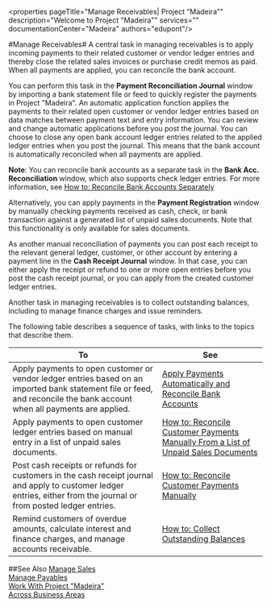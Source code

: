 <properties
                pageTitle="Manage Receivables| Project “Madeira”" 
                description="Welcome to Project "Madeira"" 
                services="" 
                documentationCenter="Madeira"
                authors="edupont"/>

#Manage Receivables#
A central task in managing receivables is to apply incoming payments to their related customer or vendor ledger entries and thereby close the related sales invoices or purchase credit memos as paid. When all payments are applied, you can reconcile the bank account.  

You can perform this task in the **Payment Reconciliation Journal** window by importing a bank statement file or feed to quickly register the payments in Project "Madeira". An automatic application function applies the payments to their related open customer or vendor ledger entries based on data matches between payment text and entry information. You can review and change automatic applications before you post the journal. You can choose to close any open bank account ledger entries related to the applied ledger entries when you post the journal. This means that the bank account is automatically reconciled when all payments are applied.

**Note**: You can reconcile bank accounts as a separate task in the **Bank Acc. Reconciliation** window, which also supports check ledger entries. For more information, see [How to: Reconcile Bank Accounts Separately](bank-how-reconcile-bank-accounts-separately.md)

Alternatively, you can apply payments in the **Payment Registration** window by manually checking payments received as cash, check, or bank transaction against a generated list of unpaid sales documents. Note that this functionality is only available for sales documents. 

As another manual reconciliation of payments you can post each receipt to the relevant general ledger, customer, or other account by entering a payment line in the **Cash Receipt Journal** window. In that case, you can either apply the receipt or refund to one or more open entries before you post the cash receipt journal, or you can apply from the created customer ledger entries. 

Another task in managing receivables is to collect outstanding balances, including to manage finance charges and issue reminders.

The following table describes a sequence of tasks, with links to the topics that describe them.

| To                                                                  | See                      |
|---------------------------------------------------------------------|--------------------------|
|Apply payments to open customer or vendor ledger entries based on an imported bank statement file or feed, and reconcile the bank account when all payments are applied.|[Apply Payments Automatically and Reconcile Bank Accounts](receivables-apply-payments-auto-reconcile-bank-accounts.md)|
|Apply payments to open customer ledger entries based on manual entry in a list of unpaid sales documents. | [How to: Reconcile Customer Payments Manually From a List of Unpaid Sales Documents](receivables-how-reconcile-customer-payments-list-unpaid-sales-documents.md)|
|Post cash receipts or refunds for customers in the cash receipt journal and apply to customer ledger entries, either from the journal or from posted ledger entries. | [How to: Reconcile Customer Payments Manually](receivables-how-apply-sales-transactions-manually.md) |
|Remind customers of overdue amounts, calculate interest and finance charges, and manage accounts receivable. | [How to: Collect Outstanding Balances](receivables-collect-outstanding-balances.md) |

##See Also
[Manage Sales](sales-manage-sales.md)  
[Manage Payables](payables-manage-payables.md)  
[Work With Project "Madeira"](ui-work-product.md)  
[Across Business Areas](ui-across-business-areas.md)
